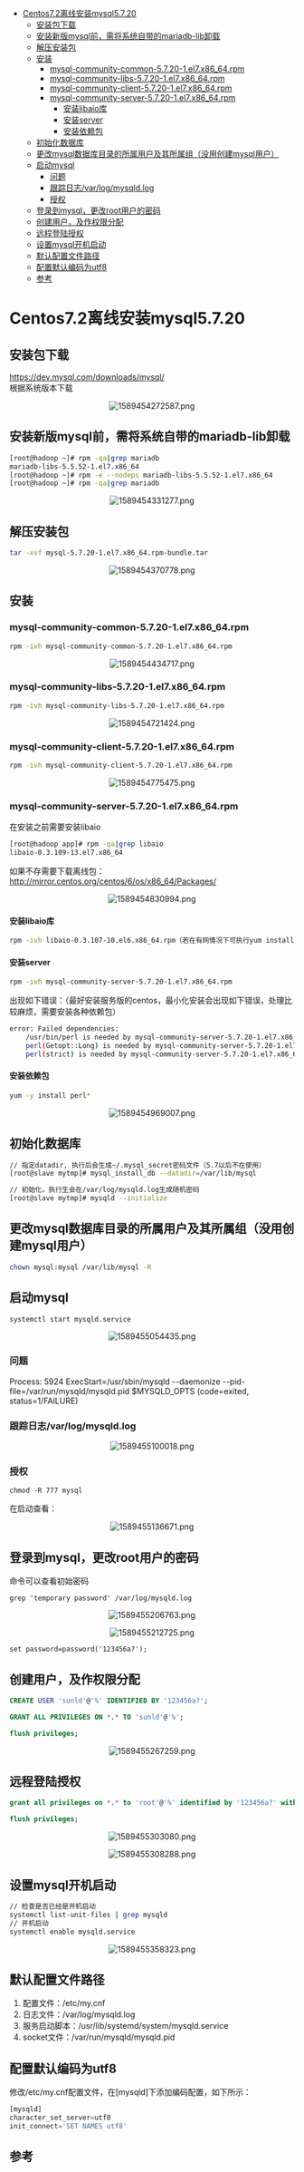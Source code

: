 <!-- TOC -->

- [Centos7.2离线安装mysql5.7.20](#centos72%e7%a6%bb%e7%ba%bf%e5%ae%89%e8%a3%85mysql5720)
  - [安装包下载](#%e5%ae%89%e8%a3%85%e5%8c%85%e4%b8%8b%e8%bd%bd)
  - [安装新版mysql前，需将系统自带的mariadb-lib卸载](#%e5%ae%89%e8%a3%85%e6%96%b0%e7%89%88mysql%e5%89%8d%e9%9c%80%e5%b0%86%e7%b3%bb%e7%bb%9f%e8%87%aa%e5%b8%a6%e7%9a%84mariadb-lib%e5%8d%b8%e8%bd%bd)
  - [解压安装包](#%e8%a7%a3%e5%8e%8b%e5%ae%89%e8%a3%85%e5%8c%85)
  - [安装](#%e5%ae%89%e8%a3%85)
    - [mysql-community-common-5.7.20-1.el7.x86_64.rpm](#mysql-community-common-5720-1el7x8664rpm)
    - [mysql-community-libs-5.7.20-1.el7.x86_64.rpm](#mysql-community-libs-5720-1el7x8664rpm)
    - [mysql-community-client-5.7.20-1.el7.x86_64.rpm](#mysql-community-client-5720-1el7x8664rpm)
    - [mysql-community-server-5.7.20-1.el7.x86_64.rpm](#mysql-community-server-5720-1el7x8664rpm)
      - [安装libaio库](#%e5%ae%89%e8%a3%85libaio%e5%ba%93)
      - [安装server](#%e5%ae%89%e8%a3%85server)
      - [安装依赖包](#%e5%ae%89%e8%a3%85%e4%be%9d%e8%b5%96%e5%8c%85)
  - [初始化数据库](#%e5%88%9d%e5%a7%8b%e5%8c%96%e6%95%b0%e6%8d%ae%e5%ba%93)
  - [更改mysql数据库目录的所属用户及其所属组（没用创建mysql用户）](#%e6%9b%b4%e6%94%b9mysql%e6%95%b0%e6%8d%ae%e5%ba%93%e7%9b%ae%e5%bd%95%e7%9a%84%e6%89%80%e5%b1%9e%e7%94%a8%e6%88%b7%e5%8f%8a%e5%85%b6%e6%89%80%e5%b1%9e%e7%bb%84%e6%b2%a1%e7%94%a8%e5%88%9b%e5%bb%bamysql%e7%94%a8%e6%88%b7)
  - [启动mysql](#%e5%90%af%e5%8a%a8mysql)
    - [问题](#%e9%97%ae%e9%a2%98)
    - [跟踪日志/var/log/mysqld.log](#%e8%b7%9f%e8%b8%aa%e6%97%a5%e5%bf%97varlogmysqldlog)
    - [授权](#%e6%8e%88%e6%9d%83)
  - [登录到mysql，更改root用户的密码](#%e7%99%bb%e5%bd%95%e5%88%b0mysql%e6%9b%b4%e6%94%b9root%e7%94%a8%e6%88%b7%e7%9a%84%e5%af%86%e7%a0%81)
  - [创建用户，及作权限分配](#%e5%88%9b%e5%bb%ba%e7%94%a8%e6%88%b7%e5%8f%8a%e4%bd%9c%e6%9d%83%e9%99%90%e5%88%86%e9%85%8d)
  - [远程登陆授权](#%e8%bf%9c%e7%a8%8b%e7%99%bb%e9%99%86%e6%8e%88%e6%9d%83)
  - [设置mysql开机启动](#%e8%ae%be%e7%bd%aemysql%e5%bc%80%e6%9c%ba%e5%90%af%e5%8a%a8)
  - [默认配置文件路径](#%e9%bb%98%e8%ae%a4%e9%85%8d%e7%bd%ae%e6%96%87%e4%bb%b6%e8%b7%af%e5%be%84)
  - [配置默认编码为utf8](#%e9%85%8d%e7%bd%ae%e9%bb%98%e8%ae%a4%e7%bc%96%e7%a0%81%e4%b8%bautf8)
  - [参考](#%e5%8f%82%e8%80%83)

<!-- /TOC -->
# Centos7.2离线安装mysql5.7.20

## 安装包下载

https://dev.mysql.com/downloads/mysql/  
根据系统版本下载

<div align=center>

![1589454272587.png](..\images\1589454272587.png)

</div>

## 安装新版mysql前，需将系统自带的mariadb-lib卸载

```bash
[root@hadoop ~]# rpm -qa|grep mariadb
mariadb-libs-5.5.52-1.el7.x86_64
[root@hadoop ~]# rpm -e --nodeps mariadb-libs-5.5.52-1.el7.x86_64
[root@hadoop ~]# rpm -qa|grep mariadb
```

<div align=center>

![1589454331277.png](..\images\1589454331277.png)

</div>

## 解压安装包

```bash
tar -xvf mysql-5.7.20-1.el7.x86_64.rpm-bundle.tar
```

<div align=center>

![1589454370778.png](..\images\1589454370778.png)

</div>

## 安装

### mysql-community-common-5.7.20-1.el7.x86_64.rpm

```bash
rpm -ivh mysql-community-common-5.7.20-1.el7.x86_64.rpm
```

<div align=center>

![1589454434717.png](..\images\1589454434717.png)

</div>

### mysql-community-libs-5.7.20-1.el7.x86_64.rpm

```bash
rpm -ivh mysql-community-libs-5.7.20-1.el7.x86_64.rpm
```

<div align=center>

![1589454721424.png](..\images\1589454721424.png)

</div>

### mysql-community-client-5.7.20-1.el7.x86_64.rpm

```bash
rpm -ivh mysql-community-client-5.7.20-1.el7.x86_64.rpm 

```

<div align=center>

![1589454775475.png](..\images\1589454775475.png)

</div>

### mysql-community-server-5.7.20-1.el7.x86_64.rpm

在安装之前需要安装libaio  

```bash
[root@hadoop app]# rpm -qa|grep libaio
libaio-0.3.109-13.el7.x86_64
```

如果不存需要下载离线包：  
http://mirror.centos.org/centos/6/os/x86_64/Packages/  

<div align=center>

![1589454830994.png](..\images\1589454830994.png)

</div>

#### 安装libaio库

```bash
rpm -ivh libaio-0.3.107-10.el6.x86_64.rpm（若在有网情况下可执行yum install libaio）
```

#### 安装server

```bash
rpm -ivh mysql-community-server-5.7.20-1.el7.x86_64.rpm
```

出现如下错误：（最好安装服务版的centos，最小化安装会出现如下错误，处理比较麻烦，需要安装各种依赖包）

```bash
error: Failed dependencies:
	/usr/bin/perl is needed by mysql-community-server-5.7.20-1.el7.x86_64
	perl(Getopt::Long) is needed by mysql-community-server-5.7.20-1.el7.x86_64
	perl(strict) is needed by mysql-community-server-5.7.20-1.el7.x86_64
```

#### 安装依赖包

```bash
yum -y install perl*
```

<div align=center>

![1589454969007.png](..\images\1589454969007.png)

</div>

## 初始化数据库

```bash
// 指定datadir, 执行后会生成~/.mysql_secret密码文件（5.7以后不在使用）
[root@slave mytmp]# mysql_install_db --datadir=/var/lib/mysql

// 初始化，执行生会在/var/log/mysqld.log生成随机密码
[root@slave mytmp]# mysqld --initialize
```

## 更改mysql数据库目录的所属用户及其所属组（没用创建mysql用户）

```bash
chown mysql:mysql /var/lib/mysql -R
```

## 启动mysql

`systemctl start mysqld.service`

<div align=center>

![1589455054435.png](..\images\1589455054435.png)

</div>

### 问题

Process: 5924 ExecStart=/usr/sbin/mysqld --daemonize --pid-file=/var/run/mysqld/mysqld.pid $MYSQLD_OPTS (code=exited, status=1/FAILURE)

### 跟踪日志/var/log/mysqld.log

<div align=center>

![1589455100018.png](..\images\1589455100018.png)

</div>

### 授权

`chmod -R 777 mysql`  

在启动查看：  
<div align=center>

![1589455136671.png](..\images\1589455136671.png)

</div>

## 登录到mysql，更改root用户的密码

命令可以查看初始密码  

`grep 'temporary password' /var/log/mysqld.log`  

<div align=center>

![1589455206763.png](..\images\1589455206763.png)

![1589455212725.png](..\images\1589455212725.png)

</div>

`set password=password('123456a?');`  

## 创建用户，及作权限分配

```sql
CREATE USER 'sunld'@'%' IDENTIFIED BY '123456a?';

GRANT ALL PRIVILEGES ON *.* TO 'sunld'@'%';

flush privileges;
```

<div align=center>

![1589455267259.png](..\images\1589455267259.png)

</div>

## 远程登陆授权

```sql
grant all privileges on *.* to 'root'@'%' identified by '123456a?' with grant option;

flush privileges;
```

<div align=center>

![1589455303080.png](..\images\1589455303080.png)

![1589455308288.png](..\images\1589455308288.png)

</div>

## 设置mysql开机启动

```bash
// 检查是否已经是开机启动
systemctl list-unit-files | grep mysqld
// 开机启动
systemctl enable mysqld.service
```

<div align=center>

![1589455358323.png](..\images\1589455358323.png)

</div>

## 默认配置文件路径

1. 配置文件：/etc/my.cnf
2. 日志文件：/var/log/mysqld.log
3. 服务启动脚本：/usr/lib/systemd/system/mysqld.service
4. socket文件：/var/run/mysqld/mysqld.pid

## 配置默认编码为utf8

修改/etc/my.cnf配置文件，在[mysqld]下添加编码配置，如下所示：

```sql
[mysqld]
character_set_server=utf8
init_connect='SET NAMES utf8'
```

## 参考
